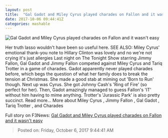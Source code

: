 ```yaml
---
layout: post
title:  "Gal Gadot and Miley Cyrus played charades on Fallon and it wasn't easy"
date: 2017-10-06 09:44:41Z
categories: mashable
---
```


![Gal Gadot and Miley Cyrus played charades on Fallon and it wasn't easy](https://i.amz.mshcdn.com/Jc0u4mGfaxJzgcbPpi7Yen4XquU=/1200x630/2017%2F10%2F06%2F0d%2F9e6fe057815c4c0592f93709c947db44.1898a.jpg)

Her truth lasso wouldn't have been so useful here. SEE ALSO: Miley Cyrus' emotional thank-you note to Hillary Clinton was lovely and no we're not crying it's just allergies Last night on The Tonight Show starring Jimmy Fallon, Gal Gadot and Jimmy Fallon competed against Miley Cyrus and Tariq Trotter in a game of charades. Gadot apparently never played charades before, which begs the question of what her family does to break the tension at Christmas. She made a good stab at miming out 'Born to Run' though. Next up was Cyrus. She got Johnny Cash's 'Ring of Fire' (so perfect for her). Then, Gadot amazingly managed to guess Fallon's 'IT' without him having to mime anything. Trotter's 'Jurassic Park' is also pretty succinct. Read more... More about Miley Cyrus , Jimmy Fallon , Gal Gadot , Tariq Trotter , and Charades


Full story on F3News: [Gal Gadot and Miley Cyrus played charades on Fallon and it wasn't easy](http://www.f3nws.com/n/rqADPC)

> Posted on: Friday, October 6, 2017 9:44:41 AM

